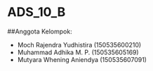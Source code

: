 # ADS_10_B

##Anggota Kelompok:
 - Moch Rajendra Yudhistira    (150535600210)
 - Muhammad Adhika M. P.       (150535605169)
 - Mutyara Whening Aniendya    (150535607091)